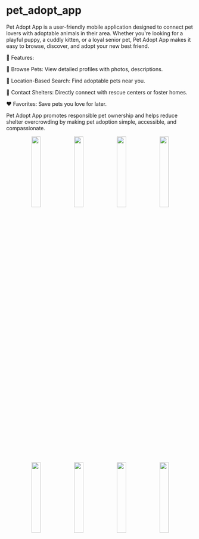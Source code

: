 # pet_adopt_app

Pet Adopt App is a user-friendly mobile application designed to connect pet lovers with adoptable animals in their area. Whether you're looking for a playful puppy, a cuddly kitten, or a loyal senior pet, Pet Adopt App makes it easy to browse, discover, and adopt your new best friend.

🌟 Features:

🐶 Browse Pets: View detailed profiles with photos, descriptions.

📍 Location-Based Search: Find adoptable pets near you.

💬 Contact Shelters: Directly connect with rescue centers or foster homes.

❤️ Favorites: Save pets you love for later.

Pet Adopt App promotes responsible pet ownership and helps reduce shelter overcrowding by making pet adoption simple, accessible, and compassionate.

<p align="center">
  <img src="https://github.com/vaishnavbhat05/pet-adopt-read-only/tree/main/screenshots/splash_screen.jpeg?raw=true" width="22%">
  <img src="https://github.com/vaishnavbhat05/pet-adopt-read-only/tree/main/screenshots/onboarding_screen.jpeg?raw=true" width="22%">
  <img src="https://github.com/vaishnavbhat05/pet-adopt-read-only/tree/main/screenshots/onboarding_screen2.jpeg?raw=true" width="22%">
  <img src="https://github.com/vaishnavbhat05/pet-adopt-read-only/tree/main/screenshots/onboarding_screen3.jpeg?raw=true" width="22%">
</p>
<p align="center">
  <img src="https://github.com/vaishnavbhat05/pet-adopt-read-only/tree/main/screenshots/home_screen.jpeg?raw=true" width="22%">
  <img src="https://github.com/vaishnavbhat05/pet-adopt-read-only/tree/main/screenshots/pet_details_screen.jpeg?raw=true" width="22%">
  <img src="https://github.com/vaishnavbhat05/pet-adopt-read-only/tree/main/screenshots/favourite_screen.jpeg?raw=true" width="22%">
  <img src="https://github.com/vaishnavbhat05/pet-adopt-read-only/tree/main/screenshots/bottom_navbar.jpeg?raw=true" width="22%">
</p>
